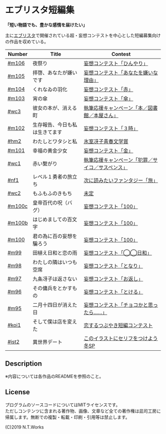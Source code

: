 # エブリスタ短編集

**「短い物語でも、豊かな感情を届けたい」**

主に[エブリスタ](Estar)で開催されている超・妄想コンテストを中心とした短編募集向けの作品を収めている。

| Number | Title | Contest |
| --- | --- | --- |
| [#m106](festa/README.md) | 夜祭り | [妄想コンテスト「ひんやり」](https://estar.jp/official_contests/159368) |
| [#m105](disliked/README.md) | 拝啓、あなたが嫌いです | [妄想コンテスト「あなたを嫌いな理由」](https://estar.jp/official_contests/159365) |
| [#m104](emergence/README.md) | くれなゐの羽化 | [妄想コンテスト「赤」](https://estar.jp/official_contests/159362) |
| [#m103](umbrella/README.md) | 宵の傘 | [妄想コンテスト「傘」](https://estar.jp/official_contests/159357) |
| [#wc3](lostbook/README.md) | 彼女の本が、消える町 | [執筆応援キャンペーン「本／図書館／本屋さん」](https://estar.jp/official_contests/159350) |
| [#m102](todaylive/README.md) | 生存報告、今日も私は生きてます | [妄想コンテスト「３時」](https://estar.jp/official_contests/159354) |
| [#hm2](anotherme/README.md) | わたしとワタシと私 | [氷室冴子青春文学賞](https://estar.jp/official_contests/159347) |
| [#m101](golden/README.md) | 幸福の黄金少女 | [妄想コンテスト「金」](https://estar.jp/official_contests/159346) |
| [#wc1](redchain/README.md) | 赤い繋がり | [執筆応援キャンペーン「犯罪／サイコ／サスペンス」](https://estar.jp/official_contests/159257) |
| [#nf1](lv1yusha/README.md) | レベル１勇者の旅立ち | [次に読みたいファンタジー「旅」](https://estar.jp/official_contests/159045) |
| [#wc2](mofu/README.md) | もふもふのきもち | [未定](https://estar.jp/) |
| [#m100c](emperor100/README.md) | 皇帝百代の呪（バグ） | [妄想コンテスト「100」](https://estar.jp/_ofcl_evt_outline?e=159345) |
| [#m100b](s100b/README.md) | はじめましての百文字 | [妄想コンテスト「100」](https://estar.jp/_ofcl_evt_outline?e=159345) |
| [#m100](s100/README.md) | 君の為に百の妄想を騙ろう | [妄想コンテスト「100」](https://estar.jp/_ofcl_evt_outline?e=159345) |
| [#m99](hiyori/README.md) | 田植え日和と恋の雨 | [妄想コンテスト「◯◯日和」](https://estar.jp/_ofcl_evt_outline?e=159287) |
| [#m98](tonari/README.md) | わたしの隣はいつも空席 | [妄想コンテスト「となり」](https://estar.jp/_ofcl_evt_outline?e=158968) |
| [#m97](okaeshi/README.md) | 九条冴子は返さない | [妄想コンテスト「お返し」](https://estar.jp/_ofcl_evt_outline?e=158796) |
| [#m96](tokeru/README.md) | その傭兵をとかすもの | [妄想コンテスト「とける」](https://estar.jp/_ofcl_evt_outline?e=158669) |
| [#m95](choco/README.md) | 二月十四日が消えた日 | [妄想コンテスト「チョコかと思ったら……」](https://estar.jp/_ofcl_evt_outline?e=158512) |
| [#koi1](koitsubu/README.md) | そして僕は店を変えた | [恋するつぶやき短編コンテスト](https://estar.jp/_ofcl_evt_outline?e=158970) |
| [#ist2](illust2/README.md) | 異世界デート | [このイラストにセリフをつけよう冬SP](https://estar.jp/_ofcl_evt_outline?e=158658) |

## Description

※内容については各作品のREADMEを参照のこと。

## License

プログラムのソースコードについてはMITライセンスです。  
ただしコンテンツに含まれる著作物、画像、文章など全ての著作権は凪司工房に帰属します。無断での複製・転載・印刷・引用等は禁止します。

(C)2019 N.T.Works

